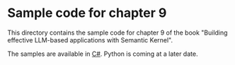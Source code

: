 # Sample code for chapter 9

This directory contains the sample code for chapter 9 of the book "Building effective LLM-based applications with Semantic Kernel".

The samples are available in [C#](csharp/). Python is coming at a later date.

